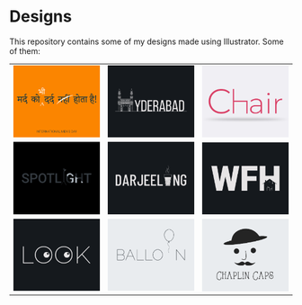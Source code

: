 # Designs
This repository contains some of my designs made using Illustrator.
Some of them:
<table>
    <tr>
      <td><img src="2020-11/png/19.11.2020.png"></td>
      <td><img src="2020-12/png/20.12.2020.png"></td>
      <td><img src="2020-11/png/17.11.2020.png"></td>
    </tr>
    <tr>
      <td><img src="2020-11/png/21.11.2020.png"></td>
      <td><img src="2020-12/png/31.12.2020.png"></td>
      <td><img src="2021-01/png/05.01.2021.png"></td>
    </tr>
    <tr>
      <td><img src="2021-01/png/16.01.2021.png"></td>
      <td><img src="2020-11/png/22.11.2020.png"></td>
      <td><img src="2020-11/png/18.11.2020.png"></td>
    </tr>
</table>
